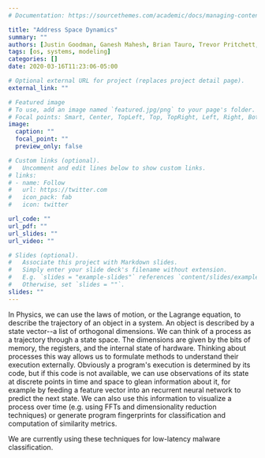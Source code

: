 ```yaml
---
# Documentation: https://sourcethemes.com/academic/docs/managing-content/

title: "Address Space Dynamics"
summary: ""
authors: [Justin Goodman, Ganesh Mahesh, Brian Tauro, Trevor Pritchett, admin]
tags: [os, systems, modeling]
categories: []
date: 2020-03-16T11:23:06-05:00

# Optional external URL for project (replaces project detail page).
external_link: ""

# Featured image
# To use, add an image named `featured.jpg/png` to your page's folder.
# Focal points: Smart, Center, TopLeft, Top, TopRight, Left, Right, BottomLeft, Bottom, BottomRight.
image:
  caption: ""
  focal_point: ""
  preview_only: false

# Custom links (optional).
#   Uncomment and edit lines below to show custom links.
# links:
# - name: Follow
#   url: https://twitter.com
#   icon_pack: fab
#   icon: twitter

url_code: ""
url_pdf: ""
url_slides: ""
url_video: ""

# Slides (optional).
#   Associate this project with Markdown slides.
#   Simply enter your slide deck's filename without extension.
#   E.g. `slides = "example-slides"` references `content/slides/example-slides.md`.
#   Otherwise, set `slides = ""`.
slides: ""
---
```


In Physics, we can use the laws of motion, or the Lagrange equation, to
describe the trajectory of an object in a system. An object is described by
a state vector--a list of orthogonal dimensions.  We can think of a process 
as a trajectory through a state space. The dimensions are given
by the bits of memory, the registers, and the internal state of hardware. 
Thinking about processes this way allows us to formulate methods to understand
their execution externally. Obviously a program's execution is determined by its code,
but if this code is not available, we can use observations of its state
at discrete points in time and space to glean information about it, for example by
feeding a feature vector into an recurrent neural network to predict the next state.
We can also use this information to visualize a process over time (e.g. using
FFTs and dimensionality reduction techniques) or generate program fingerprints
for classification and computation of similarity metrics. 

We are currently using these techniques for low-latency malware classification.

